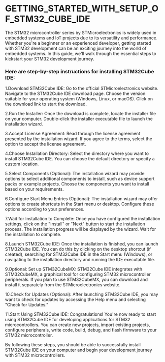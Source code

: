 # **GETTING_STARTED_WITH_SETUP_OF_STM32_CUBE_IDE**
The STM32 microcontroller series by STMicroelectronics is widely used in embedded systems and IoT projects due to its versatility and performance.
Whether you're a beginner or an experienced developer, getting started with STM32 development can be an exciting journey into the world of embedded systems.
In this guide, we'll walk through the essential steps to kickstart your STM32 development journey.


### **Here are step-by-step instructions for installing STM32Cube IDE:**

1.Download STM32Cube IDE:
Go to the official STMicroelectronics website.
Navigate to the STM32Cube IDE download page.
Choose the version suitable for your operating system (Windows, Linux, or macOS).
Click on the download link to start the download.

2.Run the Installer:
Once the download is complete, locate the installer file on your computer.
Double-click the installer executable file to launch the installation wizard.


3.Accept License Agreement:
Read through the license agreement presented by the installation wizard.
If you agree to the terms, select the option to accept the license agreement.

4.Choose Installation Directory:
Select the directory where you want to install STM32Cube IDE.
You can choose the default directory or specify a custom location.

5.Select Components (Optional):
The installation wizard may provide options to select additional components to install, such as device support packs or example projects.
Choose the components you want to install based on your requirements.

6.Configure Start Menu Entries (Optional):
The installation wizard may offer options to create shortcuts in the Start menu or desktop.
Configure these options according to your preferences.

7.Wait for Installation to Complete:
Once you have configured the installation settings, click on the "Install" or "Next" button to start the installation process.
The installation progress will be displayed by the wizard. Wait for the installation to complete.

8.Launch STM32Cube IDE:
Once the installation is finished, you can launch STM32Cube IDE.
You can do this by clicking on the desktop shortcut (if created), searching for STM32Cube IDE in the Start menu (Windows), or navigating to the installation directory and running the IDE executable file.

9.Optional: Set up STM32CubeMX:
STM32Cube IDE integrates with STM32CubeMX, a graphical tool for configuring STM32 microcontroller peripherals.
If you plan to use STM32CubeMX, you can download and install it separately from the STMicroelectronics website.

10.Check for Updates (Optional):
After launching STM32Cube IDE, you may want to check for updates by accessing the Help menu and selecting "Check for Updates."

11.Start Using STM32Cube IDE:
Congratulations! You're now ready to start using STM32Cube IDE for developing applications for STM32 microcontrollers.
You can create new projects, import existing projects, configure peripherals, write code, build, debug, and flash firmware to your STM32 microcontroller.

By following these steps, you should be able to successfully install STM32Cube IDE on your computer and begin your development journey with STM32 microcontrollers.
